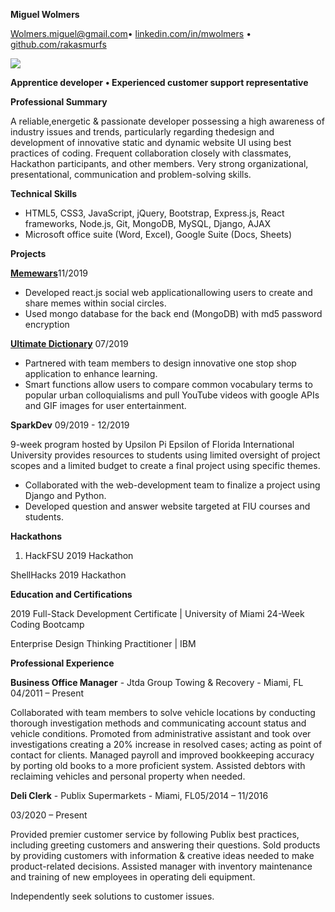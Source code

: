 **Miguel Wolmers**

[Wolmers.miguel@gmail.com](mailto:Wolmers.miguel@gmail.com)• [linkedin.com/in/mwolmers](about:blank) • [github.com/rakasmurfs](https://github.com/rakasmurfs)

![](RackMultipart20200729-4-164bjuc_html_60d9b6f0d13776dd.gif)

**Apprentice developer**  **• Experienced customer support representative**

**Professional Summary**

A reliable,energetic &amp; passionate developer possessing a high awareness of industry issues and trends, particularly regarding thedesign and development of innovative static and dynamic website UI using best practices of coding. Frequent collaboration closely with classmates, Hackathon participants, and other members. Very strong organizational, presentational, communication and problem-solving skills.

**Technical Skills**

- HTML5, CSS3, JavaScript, jQuery, Bootstrap, Express.js, React frameworks, Node.js, Git, MongoDB, MySQL, Django, AJAX
- Microsoft office suite (Word, Excel), Google Suite (Docs, Sheets)

**Projects**

[**Memewars**](https://safe-depths-86355.herokuapp.com/)11/2019

- Developed react.js social web applicationallowing users to create and share memes within social circles.
- Used mongo database for the back end (MongoDB) with md5 password encryption

[**Ultimate Dictionary**](https://github.com/rakasmurfs/Dictionary-project) 07/2019

- Partnered with team members to design innovative one stop shop application to enhance learning.
- Smart functions allow users to compare common vocabulary terms to popular urban colloquialisms and pull YouTube videos with google APIs and GIF images for user entertainment.

**SparkDev** 09/2019 - 12/2019

9-week program hosted by Upsilon Pi Epsilon of Florida International University provides resources to students using limited oversight of project scopes and a limited budget to create a final project using specific themes.

- Collaborated with the web-development team to finalize a project using Django and Python.
- Developed question and answer website targeted at FIU courses and students.

**Hackathons**

1. HackFSU 2019 Hackathon

ShellHacks 2019 Hackathon

**Education and Certifications**

2019 Full-Stack Development Certificate | University of Miami 24-Week Coding Bootcamp

Enterprise Design Thinking Practitioner | IBM

**Professional Experience**

**Business Office Manager** - Jtda Group Towing &amp; Recovery - Miami, FL 04/2011 – Present

Collaborated with team members to solve vehicle locations by conducting thorough investigation methods and communicating account status and vehicle conditions. Promoted from administrative assistant and took over investigations creating a 20% increase in resolved cases; acting as point of contact for clients. Managed payroll and improved bookkeeping accuracy by porting old books to a more proficient system. Assisted debtors with reclaiming vehicles and personal property when needed.

**Deli Clerk** - Publix Supermarkets - Miami, FL05/2014 – 11/2016

03/2020 – Present

Provided premier customer service by following Publix best practices, including greeting customers and answering their questions. Sold products by providing customers with information &amp; creative ideas needed to make product-related decisions. Assisted manager with inventory maintenance and training of new employees in operating deli equipment.

Independently seek solutions to customer issues.
